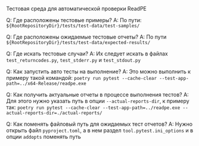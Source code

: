 
Тестовая среда для автоматической проверки ReadPE

Q: Где расположены тестовые примеры?
A: По пути: `${RootRepositoryDir}/tests/test-data/test-samples/`

Q: Где расположены ожидаемые тестовые отчеты?
A: По пути `${RootRepositoryDir}/tests/test-data/expected-results/`

Q: Где искать тестовые случаи?
A: Их следует искать в файлах `test_returncodes.py`, `test_stderr.py` и `test_stdout.py`

Q: Как запустить авто тесты на выполнение?
A: Это можно выполнить к примеру такой командой:
 `poetry run pytest --cache-clear --test-app-path=../x64-Release/readpe.exe`

Q: Как получить актуальные отчеты в процессе выполнения тестов?
A: Для этого нужно указать путь в опции `--actual-reports-dir`, к примеру так:
 `poetry run pytest --cache-clear --test-app-path=../readpe.exe --actual-reports-dir=./actual-reports/`

Q: Как поменять файловый путь для ожидаемых тест отчетов?
A: Нужно открыть файл `pyproject.toml`, а в нем раздел `tool.pytest.ini_options` и в опции `addopts` поменять путь
